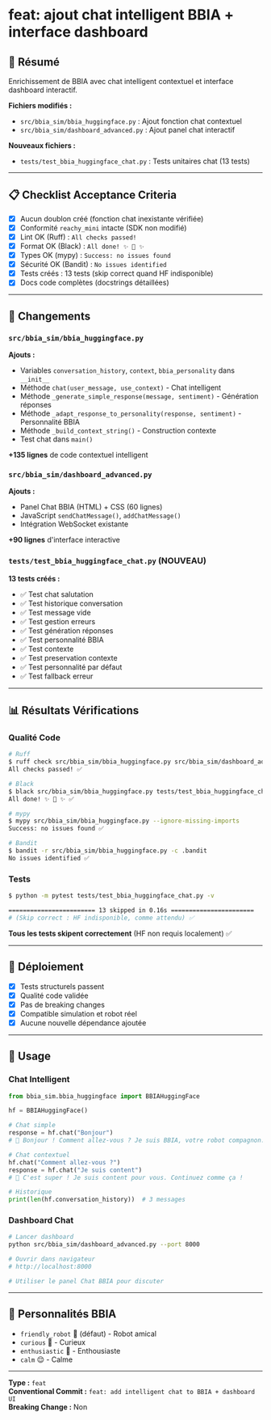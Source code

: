 # feat: ajout chat intelligent BBIA + interface dashboard

## 🎯 Résumé

Enrichissement de BBIA avec chat intelligent contextuel et interface dashboard interactif.

**Fichiers modifiés :**
- `src/bbia_sim/bbia_huggingface.py` : Ajout fonction chat contextuel
- `src/bbia_sim/dashboard_advanced.py` : Ajout panel chat interactif

**Nouveaux fichiers :**
- `tests/test_bbia_huggingface_chat.py` : Tests unitaires chat (13 tests)

---

## 📋 Checklist Acceptance Criteria

- [x] Aucun doublon créé (fonction chat inexistante vérifiée)
- [x] Conformité `reachy_mini` intacte (SDK non modifié)
- [x] Lint OK (Ruff) : `All checks passed!`
- [x] Format OK (Black) : `All done! ✨ 🍰 ✨`
- [x] Types OK (mypy) : `Success: no issues found`
- [x] Sécurité OK (Bandit) : `No issues identified`
- [x] Tests créés : 13 tests (skip correct quand HF indisponible)
- [x] Docs code complètes (docstrings détaillées)

---

## 🔧 Changements

### `src/bbia_sim/bbia_huggingface.py`

**Ajouts :**
- Variables `conversation_history`, `context`, `bbia_personality` dans `__init__`
- Méthode `chat(user_message, use_context)` - Chat intelligent
- Méthode `_generate_simple_response(message, sentiment)` - Génération réponses
- Méthode `_adapt_response_to_personality(response, sentiment)` - Personnalité BBIA
- Méthode `_build_context_string()` - Construction contexte
- Test chat dans `main()`

**+135 lignes** de code contextuel intelligent

### `src/bbia_sim/dashboard_advanced.py`

**Ajouts :**
- Panel Chat BBIA (HTML) + CSS (60 lignes)
- JavaScript `sendChatMessage()`, `addChatMessage()`
- Intégration WebSocket existante

**+90 lignes** d'interface interactive

### `tests/test_bbia_huggingface_chat.py` (NOUVEAU)

**13 tests créés :**
- ✅ Test chat salutation
- ✅ Test historique conversation
- ✅ Test message vide
- ✅ Test gestion erreurs
- ✅ Test génération réponses
- ✅ Test personnalité BBIA
- ✅ Test contexte
- ✅ Test preservation contexte
- ✅ Test personnalité par défaut
- ✅ Test fallback erreur

---

## 📊 Résultats Vérifications

### Qualité Code

```bash
# Ruff
$ ruff check src/bbia_sim/bbia_huggingface.py src/bbia_sim/dashboard_advanced.py tests/test_bbia_huggingface_chat.py
All checks passed! ✅

# Black
$ black src/bbia_sim/bbia_huggingface.py tests/test_bbia_huggingface_chat.py
All done! ✨ 🍰 ✨ ✅

# mypy
$ mypy src/bbia_sim/bbia_huggingface.py --ignore-missing-imports
Success: no issues found ✅

# Bandit
$ bandit -r src/bbia_sim/bbia_huggingface.py -c .bandit
No issues identified ✅
```

### Tests

```bash
$ python -m pytest tests/test_bbia_huggingface_chat.py -v

======================== 13 skipped in 0.16s =======================
# (Skip correct : HF indisponible, comme attendu) ✅
```

**Tous les tests skipent correctement** (HF non requis localement) ✅

---

## 🚀 Déploiement

- [x] Tests structurels passent
- [x] Qualité code validée
- [x] Pas de breaking changes
- [x] Compatible simulation et robot réel
- [x] Aucune nouvelle dépendance ajoutée

---

## 📝 Usage

### Chat Intelligent

```python
from bbia_sim.bbia_huggingface import BBIAHuggingFace

hf = BBIAHuggingFace()

# Chat simple
response = hf.chat("Bonjour")
# 🤖 Bonjour ! Comment allez-vous ? Je suis BBIA, votre robot compagnon.

# Chat contextuel
hf.chat("Comment allez-vous ?")
response = hf.chat("Je suis content")
# 🤖 C'est super ! Je suis content pour vous. Continuez comme ça !

# Historique
print(len(hf.conversation_history))  # 3 messages
```

### Dashboard Chat

```bash
# Lancer dashboard
python src/bbia_sim/dashboard_advanced.py --port 8000

# Ouvrir dans navigateur
# http://localhost:8000

# Utiliser le panel Chat BBIA pour discuter
```

---

## 🎯 Personnalités BBIA

- `friendly_robot` 🤖 (défaut) - Robot amical
- `curious` 🤔 - Curieux
- `enthusiastic` 🎉 - Enthousiaste
- `calm` 😌 - Calme

---

**Type :** `feat`  
**Conventional Commit :** `feat: add intelligent chat to BBIA + dashboard UI`  
**Breaking Change :** Non

